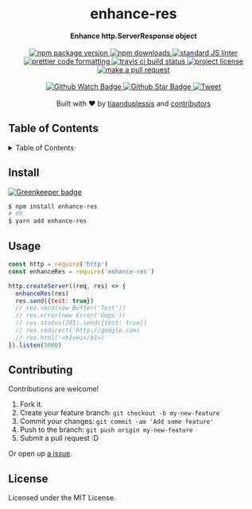 
<h1 align="center">enhance-res</h1>
<div align="center">
  <strong>Enhance http.ServerResponse object</strong>
</div>
<br>
<div align="center">
  <a href="https://npmjs.org/package/enhance-res">
    <img src="https://img.shields.io/npm/v/enhance-res.svg?style=flat-square" alt="npm package version" />
  </a>
  <a href="https://npmjs.org/package/enhance-res">
  <img src="https://img.shields.io/npm/dm/enhance-res.svg?style=flat-square" alt="npm downloads" />
  </a>
  <a href="https://github.com/feross/standard">
    <img src="https://img.shields.io/badge/code%20style-standard-brightgreen.svg?style=flat-square" alt="standard JS linter" />
  </a>
  <a href="https://github.com/prettier/prettier">
    <img src="https://img.shields.io/badge/styled_with-prettier-ff69b4.svg?style=flat-square" alt="prettier code formatting" />
  </a>
  <a href="https://travis-ci.org/tiaanduplessis/enhance-res">
    <img src="https://img.shields.io/travis/tiaanduplessis/enhance-res.svg?style=flat-square" alt="travis ci build status" />
  </a>
  <a href="https://github.com/tiaanduplessis/enhance-res/blob/master/LICENSE">
    <img src="https://img.shields.io/npm/l/enhance-res.svg?style=flat-square" alt="project license" />
  </a>
  <a href="http://makeapullrequest.com">
    <img src="https://img.shields.io/badge/PRs-welcome-brightgreen.svg?style=flat-square" alt="make a pull request" />
  </a>
</div>
<br>
<div align="center">
  <a href="https://github.com/tiaanduplessis/enhance-res/watchers">
    <img src="https://img.shields.io/github/watchers/tiaanduplessis/enhance-res.svg?style=social" alt="Github Watch Badge" />
  </a>
  <a href="https://github.com/tiaanduplessis/enhance-res/stargazers">
    <img src="https://img.shields.io/github/stars/tiaanduplessis/enhance-res.svg?style=social" alt="Github Star Badge" />
  </a>
  <a href="https://twitter.com/intent/tweet?text=Check%20out%20enhance-res!%20https://github.com/tiaanduplessis/enhance-res%20%F0%9F%91%8D">
    <img src="https://img.shields.io/twitter/url/https/github.com/tiaanduplessis/enhance-res.svg?style=social" alt="Tweet" />
  </a>
</div>
<br>
<div align="center">
  Built with ❤︎ by <a href="https://github.com/tiaanduplessis">tiaanduplessis</a> and <a href="https://github.com/tiaanduplessis/enhance-res/contributors">contributors</a>
</div>

<h2>Table of Contents</h2>
<details>
  <summary>Table of Contents</summary>
  <li><a href="#install">Install</a></li>
  <li><a href="#usage">Usage</a></li>
  <li><a href="#contribute">Contribute</a></li>
  <li><a href="#license">License</a></li>
</details>

## Install

[![Greenkeeper badge](https://badges.greenkeeper.io/tiaanduplessis/enhance-res.svg)](https://greenkeeper.io/)

```sh
$ npm install enhance-res
# OR
$ yarn add enhance-res
```

## Usage

```js
const http = require('http')
const enhanceRes = require('enhance-res')

http.createServer((req, res) => {
  enhanceRes(res)
  res.send({test: true})
  // res.send(new Buffer('Test'))
  // res.error(new Error('Oops'))
  // res.status(201).send({test: true})
  // res.redirect('http://google.com)
  // res.html('<h1>Hi</h1>)
}).listen(5000)

```

## Contributing

Contributions are welcome!

1. Fork it.
2. Create your feature branch: `git checkout -b my-new-feature`
3. Commit your changes: `git commit -am 'Add some feature'`
4. Push to the branch: `git push origin my-new-feature`
5. Submit a pull request :D

Or open up [a issue](https://github.com/tiaanduplessis/enhance-res/issues).

## License

Licensed under the MIT License.

